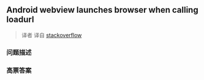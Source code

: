 ## Android webview launches browser when calling loadurl

> 译者 译自 [stackoverflow](http://stackoverflow.com/questions/7746409/android-webview-launches-browser-when-calling-loadurl) 

### 问题描述 

### 高票答案 

